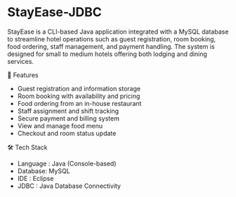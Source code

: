 # StayEase-JDBC
StayEase is a CLI-based Java application integrated with a MySQL database to streamline hotel operations such as guest registration, room booking, food ordering, staff management, and payment handling. The system is designed for small to medium hotels offering both lodging and dining services.

🚀 Features
- Guest registration and information storage
- Room booking with availability and pricing
- Food ordering from an in-house restaurant
- Staff assignment and shift tracking
- Secure payment and billing system
- View and manage food menu
- Checkout and room status update

🛠️ Tech Stack
- Language : Java (Console-based)
- Database: MySQL
- IDE : Eclipse
- JDBC : Java Database Connectivity


